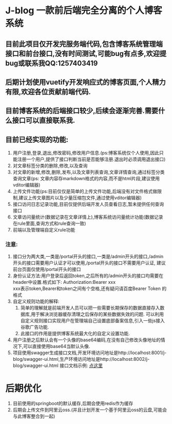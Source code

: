 # J-blog 一款前后端完全分离的个人博客系统

## 目前此项目仅开发完服务端代码,包含博客系统管理端接口和前台接口,没有时间测试,可能bug有点多,欢迎提bug或联系我QQ:1257403419
## 后期计划使用vuetify开发响应式的博客页面,个人精力有限,欢迎各位贡献前端代码.

## 目前博客系统的后端接口较少,后续会逐渐完善.需要什么接口可以直接联系我.
## 目前已经实现的功能:
1. 用户注册,登录,退出,修改密码,修改用户信息.(ps:博客系统仅个人使用,因此只能注册一个用户,提供了接口判断当前是否能够注册.退出时必须调用退出接口)
2. 对文章标签分类的删除,修改,以及查询
3. 对文章的新增,修改,删除,发布,以及文章列表查询,文章详情查询,通过标签分类查询文章(ps: 文章内容存markdown格式的内容,而不是html片段,建议使用vditor编辑器)
4. 上传文件功能(ps:目前仅仅是简单的上传文件功能,后端没有对文件格式做限制,建议上传文章图片以及少量压缩包文件,通过使用vditor编辑器)
5. 接口访问日志记录功能,目前仅提供后端开发人员查看日志,暂未提供任何查询接口
6. 文章访问量统计(数据记录在文章详情上),博客系统访问量统计功能(数据记录在rule里面,查询方式和rule查询一致)
7. 前端以及管理端自定义rule功能

### 注意: 
1. 接口分为两大类,一类是/portal开头的接口,一类是/admin开头的接口,/admin开头的接口需要用户认证才可以使用,/portal开头的接口不需要用户认证,
建议前台页面仅使用/portal开头的接口
2. 身份认证方法:用户登录后返回token,之后所有的/admin开头的接口均需要在header中设置.格式如下:
Authorization:Bearer xxx    
xxx表示token,Bearer和token之间有个空格,还有疑问请百度Bearer Token 的格式
3. 自定义规则功能的解释:
    1. 简单的理解就是前端开发人员可以把一些需要长期保存的数据直接存入数据库,用于解决浏览器缓存清理之后保存的某些数据失效的问题.
    可以利用自定义规则接口实现用户在管理端自己设置底部备案信息,引入一些js接入谷歌广告功能.
    2. 此接口的作用是提供博客系统最大化的自定义设置功能.
4. 用户注册之后默认会有一个头像的base64编码,在没有自己修改头像地址的情况下,可以直接使用base64当默认头像.
5. 项目使用swagger生成接口文档,开发环境访问地址是http://localhost:8001/j-blog/swagger-ui.html,生产环境访问地址是http://localhost:8002/j-blog/swagger-ui.html
接口文档示例: [点这里](http://blog.jiangqiang.xin:8002/j-blog/swagger-ui.html)

# 后期优化
1. 目前使用的springboot的默认缓存,后期会使用redis作为缓存
2. 后期会上传文件到阿里云oss.(并且计划开发一个基于阿里云oss的云盘,可能会与此博客整合到一起)
